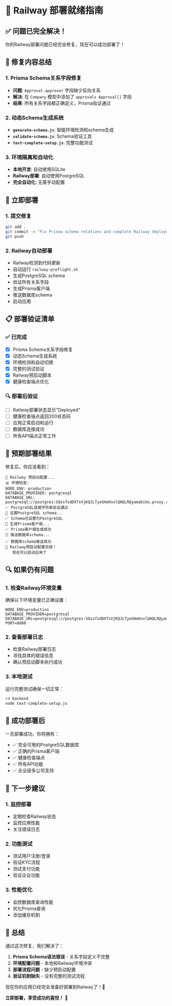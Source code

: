 # 🎉 Railway 部署就绪指南

## ✅ 问题已完全解决！

你的Railway部署问题已经完全修复，现在可以成功部署了！

## 🔧 修复内容总结

### 1. Prisma Schema关系字段修复
- **问题**: `Approval.approver` 字段缺少反向关系
- **解决**: 在 `Company` 模型中添加了 `approvals Approval[]` 字段
- **结果**: 所有关系字段都正确定义，Prisma验证通过

### 2. 动态Schema生成系统
- **`generate-schema.js`**: 智能环境检测和schema生成
- **`validate-schema.js`**: Schema验证工具
- **`test-complete-setup.js`**: 完整功能测试

### 3. 环境隔离和自动化
- **本地开发**: 自动使用SQLite
- **Railway部署**: 自动使用PostgreSQL
- **完全自动化**: 无需手动配置

## 🚀 立即部署

### 1. 提交修复
```bash
git add .
git commit -m "Fix Prisma schema relations and complete Railway deployment setup"
git push
```

### 2. Railway自动部署
- Railway检测到代码更新
- 自动运行 `railway-preflight.sh`
- 生成PostgreSQL schema
- 验证所有关系字段
- 生成Prisma客户端
- 推送数据库schema
- 启动应用

## 📋 部署验证清单

### ✅ 已完成
- [x] Prisma Schema关系字段修复
- [x] 动态Schema生成系统
- [x] 环境检测和自动切换
- [x] 完整的测试验证
- [x] Railway预启动脚本
- [x] 健康检查端点优化

### 🔍 部署后验证
- [ ] Railway部署状态显示"Deployed"
- [ ] 健康检查端点返回200状态码
- [ ] 应用正常启动和运行
- [ ] 数据库连接成功
- [ ] 所有API端点正常工作

## 🎯 预期部署结果

修复后，你应该看到：
```
🚀 Railway 预启动配置...
📊 环境检查:
NODE_ENV: production
DATABASE_PROVIDER: postgresql
DATABASE_URL: postgresql://postgres:SOzxfxdDXTsVjKQJLTyeGHeKnxlQHQLR@yamabiko.proxy.rlwy.net:58370/railway
✅ PostgreSQL连接字符串验证通过
🔄 设置PostgreSQL schema...
✅ Schema已设置为PostgreSQL
🔧 生成Prisma客户端...
✅ Prisma客户端生成成功
🗄️ 推送数据库schema...
✅ 数据库schema推送成功
🎉 Railway预启动配置完成！
   现在可以启动应用了
```

## 🔍 如果仍有问题

### 1. 检查Railway环境变量
确保以下环境变量已正确设置：
```env
NODE_ENV=production
DATABASE_PROVIDER=postgresql
DATABASE_URL=postgresql://postgres:SOzxfxdDXTsVjKQJLTyeGHeKnxlQHQLR@yamabiko.proxy.rlwy.net:58370/railway
PORT=8080
```

### 2. 查看部署日志
- 检查Railway部署日志
- 寻找具体的错误信息
- 确认预启动脚本执行成功

### 3. 本地测试
运行完整测试确保一切正常：
```bash
cd backend
node test-complete-setup.js
```

## 🎊 成功部署后

一旦部署成功，你将拥有：
- ✅ 完全可用的PostgreSQL数据库
- ✅ 正确的Prisma客户端
- ✅ 健康检查端点
- ✅ 所有API功能
- ✅ 企业级多公司支持

## 🚀 下一步建议

### 1. 监控部署
- 定期检查Railway状态
- 监控应用性能
- 关注错误日志

### 2. 功能测试
- 测试用户注册/登录
- 验证KYC流程
- 测试支付功能
- 验证企业功能

### 3. 性能优化
- 监控数据库查询性能
- 优化Prisma查询
- 添加缓存机制

## 🎯 总结

通过这次修复，我们解决了：
1. **Prisma Schema语法错误** - 关系字段定义不完整
2. **环境配置问题** - 本地和Railway环境冲突
3. **部署流程问题** - 缺少预启动配置
4. **验证机制缺失** - 没有完整的测试流程

现在你的应用已经完全准备好部署到Railway了！🎉

**立即部署，享受成功的喜悦！** 🚀
